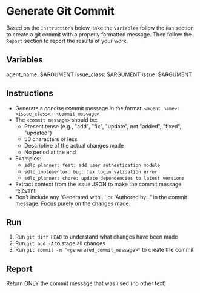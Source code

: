 # Generate Git Commit

Based on the `Instructions` below, take the `Variables` follow the `Run` section to create a git commit with a properly formatted message. Then follow the `Report` section to report the results of your work.

## Variables

agent_name: $ARGUMENT
issue_class: $ARGUMENT
issue: $ARGUMENT

## Instructions

- Generate a concise commit message in the format: `<agent_name>: <issue_class>: <commit message>`
- The `<commit message>` should be:
  - Present tense (e.g., "add", "fix", "update", not "added", "fixed", "updated")
  - 50 characters or less
  - Descriptive of the actual changes made
  - No period at the end
- Examples:
  - `sdlc_planner: feat: add user authentication module`
  - `sdlc_implementor: bug: fix login validation error`
  - `sdlc_planner: chore: update dependencies to latest versions`
- Extract context from the issue JSON to make the commit message relevant
- Don't include any 'Generated with...' or 'Authored by...' in the commit message. Focus purely on the changes made.

## Run

1. Run `git diff HEAD` to understand what changes have been made
2. Run `git add -A` to stage all changes
3. Run `git commit -m "<generated_commit_message>"` to create the commit

## Report

Return ONLY the commit message that was used (no other text)
